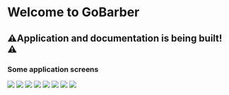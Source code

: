 # Welcome to GoBarber
## ⚠️Application and documentation is being built!⚠️

### Some application screens
![](/src/assets/Cadastras.png)
![](/src/assets/Concluído-1.png)
![](/src/assets/Concluído.png)
![](/src/assets/Dashboard.png)
![](/src/assets/Lista.png)
![](/src/assets/Login.png)
![](/src/assets/Logon.png)
![](/src/assets/Splash.png)
